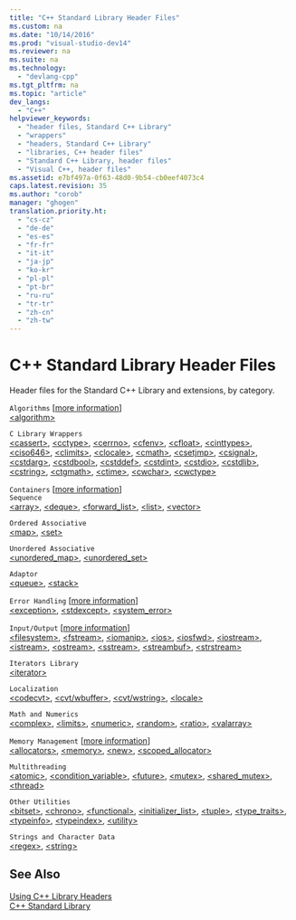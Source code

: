 ```yaml
---
title: "C++ Standard Library Header Files"
ms.custom: na
ms.date: "10/14/2016"
ms.prod: "visual-studio-dev14"
ms.reviewer: na
ms.suite: na
ms.technology: 
  - "devlang-cpp"
ms.tgt_pltfrm: na
ms.topic: "article"
dev_langs: 
  - "C++"
helpviewer_keywords: 
  - "header files, Standard C++ Library"
  - "wrappers"
  - "headers, Standard C++ Library"
  - "libraries, C++ header files"
  - "Standard C++ Library, header files"
  - "Visual C++, header files"
ms.assetid: e7bf497a-0f63-48d0-9b54-cb0eef4073c4
caps.latest.revision: 35
ms.author: "corob"
manager: "ghogen"
translation.priority.ht: 
  - "cs-cz"
  - "de-de"
  - "es-es"
  - "fr-fr"
  - "it-it"
  - "ja-jp"
  - "ko-kr"
  - "pl-pl"
  - "pt-br"
  - "ru-ru"
  - "tr-tr"
  - "zh-cn"
  - "zh-tw"
---
```

# C++ Standard Library Header Files
Header files for the Standard C++ Library and extensions, by category.  
  
 `Algorithms` [[more information](../cpp/algorithms--modern-c---.md)]  
 [\<algorithm>](../stdcpplib/-algorithm-.md)  
  
 `C Library Wrappers`  
 [\<cassert>](../stdcpplib/-cassert-.md), [\<cctype>](../stdcpplib/-cctype-.md), [\<cerrno>](../stdcpplib/-cerrno-.md), [\<cfenv>](../stdcpplib/-cfenv-.md), [\<cfloat>](../stdcpplib/-cfloat-.md), [\<cinttypes>](../stdcpplib/-cinttypes-.md), [\<ciso646>](../stdcpplib/-ciso646-.md), [\<climits>](../stdcpplib/-climits-.md), [\<clocale>](../stdcpplib/-clocale-.md), [\<cmath>](../stdcpplib/-cmath-.md), [\<csetjmp>](../stdcpplib/-csetjmp-.md), [\<csignal>](../stdcpplib/-csignal-.md), [\<cstdarg>](../stdcpplib/-cstdarg-.md), [\<cstdbool>](../stdcpplib/-cstdbool-.md), [\<cstddef>](../stdcpplib/-cstddef-.md), [\<cstdint>](../stdcpplib/-cstdint-.md), [\<cstdio>](../stdcpplib/-cstdio-.md), [\<cstdlib>](../stdcpplib/-cstdlib-.md), [\<cstring>](../stdcpplib/-cstring-.md), [\<ctgmath>](../stdcpplib/-ctgmath-.md), [\<ctime>](../stdcpplib/-ctime-.md), [\<cwchar>](../stdcpplib/-cwchar-.md), [\<cwctype>](../stdcpplib/-cwctype-.md)  
  
 `Containers` [[more information](../cpp/containers--modern-c---.md)]  
 `Sequence`  
 [\<array>](../stdcpplib/-array-.md), [\<deque>](../stdcpplib/-deque-.md), [<forward_list>](../stdcpplib/-forward_list-.md), [\<list>](../stdcpplib/-list-.md), [\<vector>](../stdcpplib/-vector-.md)  
  
 `Ordered Associative`  
 [\<map>](../stdcpplib/-map-.md), [\<set>](../stdcpplib/-set-.md)  
  
 `Unordered Associative`  
 [<unordered_map>](../stdcpplib/-unordered_map-.md), [<unordered_set>](../stdcpplib/-unordered_set-.md)  
  
 `Adaptor`  
 [\<queue>](../stdcpplib/-queue-.md), [\<stack>](../stdcpplib/-stack-.md)  
  
 `Error Handling` [[more information](../cpp/errors-and-exception-handling--modern-c---.md)]  
 [\<exception>](../stdcpplib/-exception-.md), [\<stdexcept>](../stdcpplib/-stdexcept-.md), [<system_error>](../stdcpplib/-system_error-.md)  
  
 `Input/Output` [[more information](../cpp/string-and-i-o-formatting--modern-c---.md)]  
 [\<filesystem>](../stdcpplib/-filesystem-.md), [\<fstream>](../stdcpplib/-fstream-.md), [\<iomanip>](../stdcpplib/-iomanip-.md), [\<ios>](../stdcpplib/-ios-.md), [\<iosfwd>](../stdcpplib/-iosfwd-.md), [\<iostream>](../stdcpplib/-iostream-.md), [\<istream>](../stdcpplib/-istream-.md), [\<ostream>](../stdcpplib/-ostream-.md), [\<sstream>](../stdcpplib/-sstream-.md), [\<streambuf>](../stdcpplib/-streambuf-.md), [\<strstream>](../stdcpplib/-strstream-.md)  
  
 `Iterators Library`  
 [\<iterator>](../stdcpplib/-iterator-.md)  
  
 `Localization`  
 [\<codecvt>](../stdcpplib/-codecvt-.md), [\<cvt/wbuffer>](../stdcpplib/-cvt-wbuffer-.md), [\<cvt/wstring>](../stdcpplib/-cvt-wstring-.md), [\<locale>](../stdcpplib/-locale-.md)  
  
 `Math and Numerics`  
 [\<complex>](../stdcpplib/-complex-.md), [\<limits>](../stdcpplib/-limits-.md), [\<numeric>](../stdcpplib/-numeric-.md), [\<random>](../stdcpplib/-random-.md), [\<ratio>](../stdcpplib/-ratio-.md), [\<valarray>](../stdcpplib/-valarray-.md)  
  
 `Memory Management` [[more information](../cpp/smart-pointers--modern-c---.md)]  
 [\<allocators>](../stdcpplib/-allocators-.md), [\<memory>](../stdcpplib/-memory-.md), [\<new>](../stdcpplib/-new-.md), [<scoped_allocator>](../stdcpplib/-scoped_allocator-.md)  
  
 `Multithreading`  
 [\<atomic>](../stdcpplib/-atomic-.md), [<condition_variable>](../stdcpplib/-condition_variable-.md), [\<future>](../stdcpplib/-future-.md), [\<mutex>](../stdcpplib/-mutex-.md), [<shared_mutex>](../stdcpplib/-shared_mutex-.md), [\<thread>](../stdcpplib/-thread-.md)  
  
 `Other Utilities`  
 [\<bitset>](../stdcpplib/-bitset-.md), [\<chrono>](../stdcpplib/-chrono-.md), [\<functional>](../stdcpplib/-functional-.md), [<initializer_list>](../stdcpplib/-initializer_list-.md), [\<tuple>](../stdcpplib/-tuple-.md), [<type_traits>](../stdcpplib/-type_traits-.md), [\<typeinfo>](../stdcpplib/-typeinfo-.md), [\<typeindex>](../stdcpplib/-typeindex-.md), [\<utility>](../stdcpplib/-utility-.md)  
  
 `Strings and Character Data`  
 [\<regex>](../stdcpplib/-regex-.md), [\<string>](../stdcpplib/-string-.md)  
  
## See Also  
 [Using C++ Library Headers](../stdcpplib/using-c---library-headers.md)   
 [C++ Standard Library](../stdcpplib/c---standard-library-reference.md)




